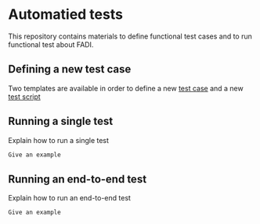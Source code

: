 # Automatied tests
This repository contains materials to define functional test cases and to run functional test about FADI.


## Defining a new test case

Two templates are available in order to define a new [test case](doc/cockburns/TC-template.md) and a new [test script](doc/test-scripts/TS-template.md)

## Running a single test
Explain how to run a single test

```bash
Give an example
```

## Running an end-to-end test
Explain how to run an end-to-end test

```bash
Give an example
```
